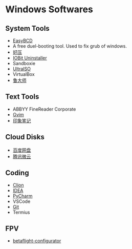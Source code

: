 # Windows Softwares


## System Tools
* [EasyBCD](https://easybcd.en.softonic.com/)
 * A free duel-booting tool. Used to fix grub of windows.
* [好压](http://haozip.2345.cc/)
* [IOBit Uninstaller](https://www.iobit.com/en/advanceduninstaller.php)
* Sandboxie
* [UltraISO](https://cn.ultraiso.net/)
* VirtualBox
* [鲁大师](https://www.ludashi.com/)

## Text Tools
* ABBYY FineReader Corporate
* [Gvim](https://gvim.en.softonic.com/)
* [印象笔记](https://www.yinxiang.com/download/)

## Cloud Disks
* [百度网盘](https://pan.baidu.com/download)
* [腾讯微云](https://www.weiyun.com/download.html)

## Coding
* [Clion](https://www.jetbrains.com/clion/download/)
* [IDEA](https://www.jetbrains.com/idea/download/)
* [PyCharm](https://www.jetbrains.com/pycharm/download/)
* VSCode
* [Git](https://git-scm.com/downloads)
* Termius

## FPV
* [betaflight-configurator](https://betaflight-configurator.en.softonic.com)

